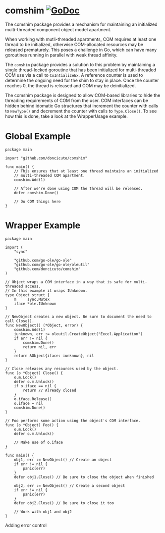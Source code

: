 # comshim [![GoDoc](https://godoc.org/github.com/doncicuto/comshim?status.svg)](https://godoc.org/github.com/doncicuto/comshim)

The comshim package provides a mechanism for maintaining an initialized
multi-threaded component object model apartment.

When working with mutli-threaded apartments, COM requires at least one
thread to be initialized, otherwise COM-allocated resources may be released
prematurely. This poses a challenge in Go, which can have many goroutines
running in parallel with weak thread affinity.

The `comshim` package provides a solution to this problem by maintaining
a single thread-locked goroutine that has been initialized for
multi-threaded COM use via a call to `CoIntializeEx`. A reference counter is
used to determine the ongoing need for the shim to stay in place. Once the
counter reaches 0, the thread is released and COM may be deinitialized.

The comshim package is designed to allow COM-based libraries to hide the
threading requirements of COM from the user. COM interfaces can be hidden
behind idomatic Go structures that increment the counter with calls to
`NewType()` and decrement the counter with calls to `Type.Close()`. To see
how this is done, take a look at the WrapperUsage example.

# Global Example

```
package main

import "github.com/doncicuto/comshim"

func main() {
	// This ensures that at least one thread maintains an initialized
	// multi-threaded COM apartment.
	comshim.Add(1)

	// After we're done using COM the thread will be released.
	defer comshim.Done()

	// Do COM things here
}
```

# Wrapper Example

```
package main

import (
	"sync"

	"github.com/go-ole/go-ole"
	"github.com/go-ole/go-ole/oleutil"
	"github.com/doncicuto/comshim"
)

// Object wraps a COM interface in a way that is safe for multi-threaded access.
// In this example it wraps IUnknown.
type Object struct {
	m     sync.Mutex
	iface *ole.IUnknown
}

// NewObject creates a new object. Be sure to document the need to call Close().
func NewObject() (*Object, error) {
	comshim.Add(1)
	iunknown, err := oleutil.CreateObject("Excel.Application")
	if err != nil {
		comshim.Done()
		return nil, err
	}
	return &Object{iface: iunknown}, nil
}

// Close releases any resources used by the object.
func (o *Object) Close() {
	o.m.Lock()
	defer o.m.Unlock()
	if o.iface == nil {
		return // Already closed
	}
	o.iface.Release()
	o.iface = nil
	comshim.Done()
}

// Foo performs some action using the object's COM interface.
func (o *Object) Foo() {
	o.m.Lock()
	defer o.m.Unlock()

	// Make use of o.iface
}

func main() {
	obj1, err := NewObject() // Create an object
	if err != nil {
		panic(err)
	}
	defer obj1.Close() // Be sure to close the object when finished

	obj2, err := NewObject() // Create a second object
	if err != nil {
		panic(err)
	}
	defer obj2.Close() // Be sure to close it too

	// Work with obj1 and obj2
}
```

Adding error control
